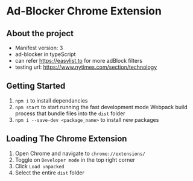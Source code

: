 # Ad-Blocker Chrome Extension

## About the project

- Manifest version: 3
- ad-blocker in typeScript
- can refer https://easylist.to for more adBlock filters
- testing url: https://www.nytimes.com/section/technology

## Getting Started

1. `npm i` to install dependancies
2. `npm start` to start running the fast development mode Webpack build process that bundle files into the `dist` folder
3. `npm i --save-dev <package_name>` to install new packages

## Loading The Chrome Extension

1. Open Chrome and navigate to `chrome://extensions/`
2. Toggle on `Developer mode` in the top right corner
3. Click `Load unpacked`
4. Select the entire `dist` folder
